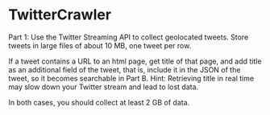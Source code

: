 # TwitterCrawler

Part 1:
Use the Twitter Streaming API to collect geolocated tweets. Store tweets in large files of about 10 MB, one tweet per row.

If a tweet contains a URL to an html page, get title of that page, and add title as an additional field of the tweet, that is, include it in the JSON of the tweet, so it becomes searchable in Part B. 
Hint: Retrieving title in real time may slow down your Twitter stream and  lead to lost data.

In both cases, you should collect at least 2 GB of data.
